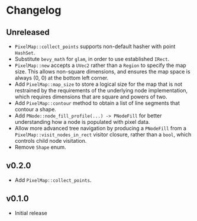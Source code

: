 # Changelog

## Unreleased

* `PixelMap::collect_points` supports non-default hasher with point `HashSet`.
* Substitute `bevy_math` for `glam`, in order to use established `IRect`.
* `PixelMap::new` accepts a `UVec2` rather than a `Region` to specify the map size. This allows non-square 
  dimensions, and ensures the map space is always (0, 0) at the bottom left corner.
* Add `PixelMap::map_size` to store a logical size for the map that is not restrained by the requirements
  of the underlying node implementation, which requires dimensions that are square and powers of two.
* Add `PixelMap::contour` method to obtain a list of line segments that contour a shape.
* Add `PNode::node_fill_profile(...) -> PNodeFill` for better understanding how a node is populated
  with pixel data.
* Allow more advanced tree navigation by producing a `PNodeFill` from a `PixelMap::visit_nodes_in_rect`
  visitor closure, rather than a `bool`, which controls child node visitation.
* Remove `Shape` enum.

## v0.2.0

* Add `PixelMap::collect_points`.

## v0.1.0

* Initial release
